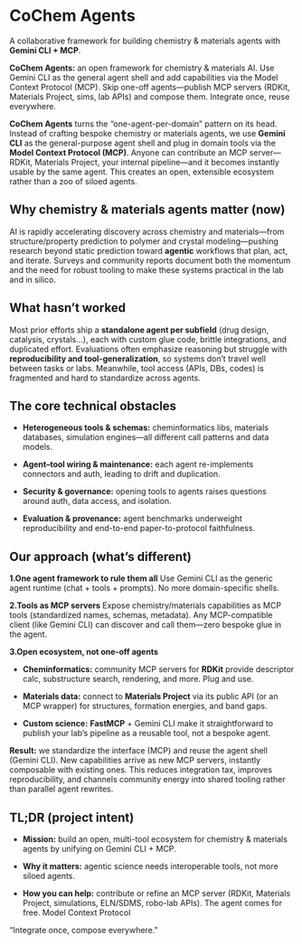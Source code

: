 # CoChem Agents

A collaborative framework for building chemistry & materials agents with **Gemini CLI + MCP**.

**CoChem Agents:** an open framework for chemistry & materials AI. Use Gemini CLI as the general agent shell and add capabilities via the Model Context Protocol (MCP). Skip one-off agents—publish MCP servers (RDKit, Materials Project, sims, lab APIs) and compose them. Integrate once, reuse everywhere.

**CoChem Agents** turns the “one-agent-per-domain” pattern on its head. Instead of crafting bespoke chemistry or materials agents, we use **Gemini CLI** as the general-purpose agent shell and plug in domain tools via the **Model Context Protocol (MCP)**. Anyone can contribute an MCP server—RDKit, Materials Project, your internal pipeline—and it becomes instantly usable by the same agent. This creates an open, extensible ecosystem rather than a zoo of siloed agents. 


## Why chemistry & materials agents matter (now)

AI is rapidly accelerating discovery across chemistry and materials—from structure/property prediction to polymer and crystal modeling—pushing research beyond static prediction toward **agentic** workflows that plan, act, and iterate. Surveys and community reports document both the momentum and the need for robust tooling to make these systems practical in the lab and in silico. 

## What hasn’t worked

Most prior efforts ship a **standalone agent per subfield** (drug design, catalysis, crystals…), each with custom glue code, brittle integrations, and duplicated effort. Evaluations often emphasize reasoning but struggle with **reproducibility and tool-generalization**, so systems don’t travel well between tasks or labs. Meanwhile, tool access (APIs, DBs, codes) is fragmented and hard to standardize across agents. 


## The core technical obstacles

 - **Heterogeneous tools & schemas:** cheminformatics libs, materials databases, simulation engines—all different call patterns and data models. 

 - **Agent–tool wiring & maintenance:** each agent re-implements connectors and auth, leading to drift and duplication. 

 - **Security & governance:** opening tools to agents raises questions around auth, data access, and isolation. 

 - **Evaluation & provenance:** agent benchmarks underweight reproducibility and end-to-end paper-to-protocol faithfulness. 

## Our approach (what’s different)

**1.One agent framework to rule them all**
Use Gemini CLI as the generic agent runtime (chat + tools + prompts). No more domain-specific shells. 

**2.Tools as MCP servers**
Expose chemistry/materials capabilities as MCP tools (standardized names, schemas, metadata). Any MCP-compatible client (like Gemini CLI) can discover and call them—zero bespoke glue in the agent. 


**3.Open ecosystem, not one-off agents**

 - **Cheminformatics:** community MCP servers for **RDKit** provide descriptor calc, substructure search, rendering, and more. Plug and use. 


 - **Materials data:** connect to **Materials Project** via its public API (or an MCP wrapper) for structures, formation energies, and band gaps. 


 - **Custom science:** **FastMCP** + Gemini CLI make it straightforward to publish your lab’s pipeline as a reusable tool, not a bespoke agent. 

**Result:** we standardize the interface (MCP) and reuse the agent shell (Gemini CLI). New capabilities arrive as new MCP servers, instantly composable with existing ones. This reduces integration tax, improves reproducibility, and channels community energy into shared tooling rather than parallel agent rewrites. 


## TL;DR (project intent)

 - **Mission:** build an open, multi-tool ecosystem for chemistry & materials agents by unifying on Gemini CLI + MCP.

 - **Why it matters:** agentic science needs interoperable tools, not more siloed agents. 

 - **How you can help:** contribute or refine an MCP server (RDKit, Materials Project, simulations, ELN/SDMS, robo-lab APIs). The agent comes for free. 
Model Context Protocol

“Integrate once, compose everywhere.”
